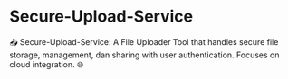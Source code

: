 # Secure-Upload-Service
📤 Secure-Upload-Service: A File Uploader Tool that handles secure file storage, management, dan sharing with user authentication. Focuses on cloud integration. 🌐
